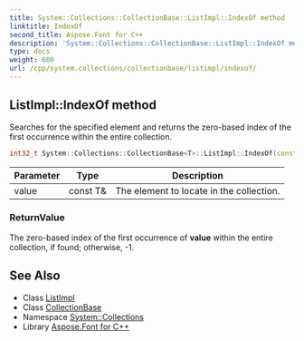 ```yaml
---
title: System::Collections::CollectionBase::ListImpl::IndexOf method
linktitle: IndexOf
second_title: Aspose.Font for C++
description: 'System::Collections::CollectionBase::ListImpl::IndexOf method. Searches for the specified element and returns the zero-based index of the first occurrence within the entire collection in C++.'
type: docs
weight: 600
url: /cpp/system.collections/collectionbase/listimpl/indexof/
---
```

## ListImpl::IndexOf method


Searches for the specified element and returns the zero-based index of the first occurrence within the entire collection.

```cpp
int32_t System::Collections::CollectionBase<T>::ListImpl::IndexOf(const T &value)
```


| Parameter | Type | Description |
| --- | --- | --- |
| value | const T\& | The element to locate in the collection. |

### ReturnValue

The zero-based index of the first occurrence of **value** within the entire collection, if found; otherwise, -1.

## See Also

* Class [ListImpl](../)
* Class [CollectionBase](../../)
* Namespace [System::Collections](../../../)
* Library [Aspose.Font for C++](../../../../)
